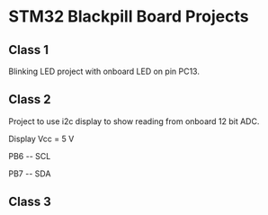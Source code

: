 # STM32 Blackpill Board Projects

## Class 1

Blinking LED project with onboard LED on pin PC13.

## Class 2

Project to use i2c display to show reading from onboard 12 bit ADC.

Display Vcc = 5 V

PB6 -- SCL

PB7 -- SDA


## Class 3